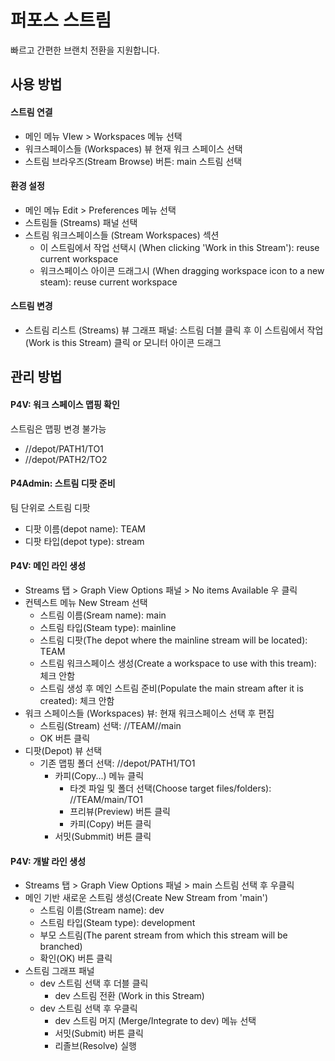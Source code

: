 ﻿퍼포스 스트림
==============

빠르고 간편한 브랜치 전환을 지원합니다.


사용 방법
---------

#### 스트림 연결 

* 메인 메뉴 VIew > Workspaces 메뉴 선택
* 워크스페이스들 (Workspaces) 뷰 현재 워크 스페이스 선택
* 스트림 브라우즈(Stream Browse) 버튼: main 스트림 선택

#### 환경 설정

* 메인 메뉴 Edit > Preferences 메뉴 선택
* 스트림들 (Streams) 패널 선택
* 스트림 워크스페이스들 (Stream Workspaces) 섹션 
	* 이 스트림에서 작업 선택시 (When clicking 'Work in this Stream'): reuse current workspace
	* 워크스페이스 아이콘 드래그시 (When dragging workspace icon to a new steam): reuse current workspace

#### 스트림 변경 

* 스트림 리스트 (Streams) 뷰 그래프 패널: 스트림 더블 클릭 후 이 스트림에서 작업(Work is this Stream) 클릭 or 모니터 아이콘 드래그


관리 방법 
----------


#### P4V: 워크 스페이스 맵핑 확인

스트림은 맵핑 변경 불가능

 * //depot/PATH1/TO1
 * //depot/PATH2/TO2



#### P4Admin: 스트림 디팟 준비

팀 단위로 스트림 디팟 

* 디팟 이름(depot name): TEAM
* 디팟 타입(depot type): stream



#### P4V: 메인 라인 생성

* Streams 탭 > Graph View Options 패널 > No items Available 우 클릭
* 컨텍스트 메뉴 New Stream 선택
	* 스트림 이름(Sream name): main
	* 스트림 타입(Steam type): mainline
	* 스트림 디팟(The depot where the mainline stream will be located): TEAM
	* 스트림 워크스페이스 생성(Create a workspace to use with this tream): 체크 안함
	* 스트림 생성 후 메인 스트림 준비(Populate the main stream after it is created): 체크 안함
* 워크 스페이스들 (Workspaces) 뷰: 현재 워크스페이스 선택 후 편집 
	* 스트림(Stream) 선택: //TEAM//main
	* OK 버튼 클릭
* 디팟(Depot) 뷰 선택
	*  기존 맵핑 폴더 선택: //depot/PATH1/TO1
		* 카피(Copy...) 메뉴 클릭
			* 타겟 파일 및 폴더 선택(Choose target files/folders): //TEAM/main/TO1
			* 프리뷰(Preview) 버튼 클릭
			* 카피(Copy) 버튼 클릭
		* 서밋(Submmit) 버튼 클릭


#### P4V: 개발 라인 생성 

* Streams 탭 > Graph View Options 패널 > main 스트림 선택 후 우클릭
* 메인 기반 새로운 스트림 생성(Create New Stream from 'main')
	* 스트림 이름(Stream name): dev
	* 스트림 타입(Steam type): development
	* 부모 스트림(The parent stream from which this stream will be branched)
	* 확인(OK) 버튼 클릭
* 스트림 그래프 패널
	* dev 스트림 선택 후 더블 클릭
		* dev 스트림 전환 (Work in this Stream)
	* dev 스트림 선택 후 우클릭
		* dev 스트림 머지 (Merge/Integrate to dev) 메뉴 선택
		* 서밋(Submit) 버튼 클릭
		* 리졸브(Resolve) 실행